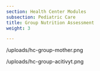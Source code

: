 ```yaml
---
section: Health Center Modules
subsection: Pediatric Care
title: Group Nutrition Assessment
weight: 3

---
```


/uploads/hc-group-mother.png

/uploads/hc-group-acitivyt.png